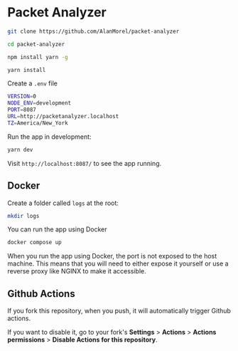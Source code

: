 # Packet Analyzer

```sh
git clone https://github.com/AlanMorel/packet-analyzer
```

```sh
cd packet-analyzer
```

```sh
npm install yarn -g
```

```sh
yarn install
```

Create a `.env` file

```sh
VERSION=0
NODE_ENV=development
PORT=8087
URL=http://packetanalyzer.localhost
TZ=America/New_York
```

Run the app in development:

```sh
yarn dev
```

Visit `http://localhost:8087/` to see the app running.

## Docker

Create a folder called `logs` at the root:

```sh
mkdir logs
```

You can run the app using Docker

```sh
docker compose up
```

When you run the app using Docker, the port is not exposed to the host machine. This means that you will need to either expose it yourself or use a reverse proxy like NGINX to make it accessible.

## Github Actions

If you fork this repository, when you push, it will automatically trigger Github actions.

If you want to disable it, go to your fork's **Settings** > **Actions** > **Actions permissions** > **Disable Actions for this repository**.
